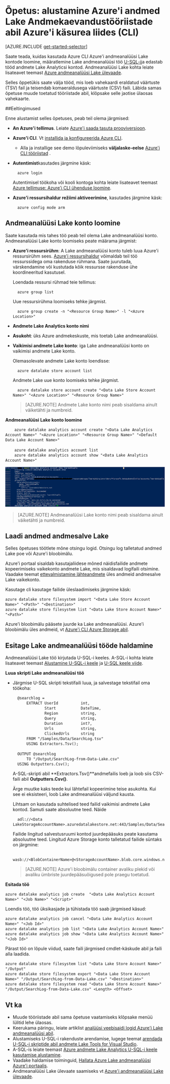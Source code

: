 <properties 
   pageTitle="Azure'i Lake andmeanalüüsi Azure'i käsurea liidest kasutades alustamine | Microsoft Azure'i" 
   description="Saate teada, kuidas kasutada Azure käsurea liides Lake andmesalve konto loomine, looge Lake andmeanalüüsi töö U-SQL-i abil ja esitage töö. " 
   services="data-lake-analytics" 
   documentationCenter="" 
   authors="edmacauley" 
   manager="jhubbard" 
   editor="cgronlun"/>
 
<tags
   ms.service="data-lake-analytics"
   ms.devlang="na"
   ms.topic="hero-article"
   ms.tgt_pltfrm="na"
   ms.workload="big-data" 
   ms.date="05/16/2016"
   ms.author="edmaca"/>

# <a name="tutorial-get-started-with-azure-data-lake-analytics-using-azure-command-line-interface-cli"></a>Õpetus: alustamine Azure'i andmed Lake Andmekaevandustööriistade abil Azure'i käsurea liides (CLI)

[AZURE.INCLUDE [get-started-selector](../../includes/data-lake-analytics-selector-get-started.md)]


Saate teada, kuidas kasutada Azure CLI Azure'i andmeanalüüsi Lake kontode loomine, määratlemine Lake andmeanalüüsi töö [U-SQL-i](data-lake-analytics-u-sql-get-started.md)ja edastab tööd andmete Lake Analyticsi kontod. Andmeanalüüsi Lake kohta leiate lisateavet teemast [Azure andmeanalüüsi Lake ülevaade](data-lake-analytics-overview.md).

Selles õppetükis saate välja tööd, mis loeb vahekaardi eraldatud väärtuste (TSV) fail ja teisendab komaeraldusega väärtuste (CSV) faili. Läbida samas õpetuse muude toetatud tööriistade abil, klõpsake selle jaotise ülaosas vahekaarte.

##<a name="prerequisites"></a>Eeltingimused

Enne alustamist selles õpetuses, peab teil olema järgmised:

- **An Azure'i tellimus**. Leiate [Azure'i saada tasuta prooviversioon](https://azure.microsoft.com/pricing/free-trial/).
- **Azure'i CLI**. Vt [installida ja konfigureerida Azure CLI](../xplat-cli-install.md).
    - Alla ja installige see demo lõpuleviimiseks **väljalaske-eelse** [Azure'i CLI tööriistad](https://github.com/MicrosoftBigData/AzureDataLake/releases) .
- **Autentimist**kasutades järgmine käsk:

        azure login
    Autentimisel töökoha või kooli kontoga kohta leiate lisateavet teemast [Azure tellimuse: Azure'i CLI ühenduse loomine](../xplat-cli-connect.md).
- **Azure'i ressursihaldur režiimi aktiveerimine**, kasutades järgmine käsk:

        azure config mode arm
        
## <a name="create-data-lake-analytics-account"></a>Andmeanalüüsi Lake konto loomine

Saate kasutada mis tahes töö peab teil olema Lake andmeanalüüsi konto. Andmeanalüüsi Lake konto loomiseks peate määrama järgmist:

- **Azure'i ressursirühm**: A Lake andmeanalüüsi konto tuleb luua Azure'i ressursirühm sees. [Azure'i ressursihaldur](../azure-resource-manager/resource-group-overview.md) võimaldab teil töö ressurssidega oma rakenduse rühmana. Saate juurutada, värskendamine või kustutada kõik ressursse rakenduse ühe koordineeritud kasutusel.  

    Loendada ressursi rühmad teie tellimus:
    
        azure group list 
    
    Uue ressursirühma loomiseks tehke järgmist.

        azure group create -n "<Resource Group Name>" -l "<Azure Location>"

- **Andmete Lake Analytics konto nimi**
- **Asukoht**: üks Azure andmekeskuste, mis toetab Lake andmeanalüüsi.
- **Vaikimisi andmete Lake konto**: iga Lake andmeanalüüsi konto on vaikimisi andmete Lake konto.

    Olemasolevate andmete Lake konto loendisse:
    
        azure datalake store account list

    Andmete Lake uue konto loomiseks tehke järgmist.

        azure datalake store account create "<Data Lake Store Account Name>" "<Azure Location>" "<Resource Group Name>"

    > [AZURE.NOTE] Andmete Lake konto nimi peab sisaldama ainult väiketähti ja numbreid.



**Andmeanalüüsi Lake konto loomine**

        azure datalake analytics account create "<Data Lake Analytics Account Name>" "<Azure Location>" "<Resource Group Name>" "<Default Data Lake Account Name>"

        azure datalake analytics account list
        azure datalake analytics account show "<Data Lake Analytics Account Name>"          

![Andmete Lake Kasutusanalüüsi kuvamine konto](./media/data-lake-analytics-get-started-cli/data-lake-analytics-show-account-cli.png)

> [AZURE.NOTE] Andmeanalüüsi Lake konto nimi peab sisaldama ainult väiketähti ja numbreid.


## <a name="upload-data-to-data-lake-store"></a>Laadi andmed andmesalve Lake

Selles õpetuses töötlete mõne otsingu logid.  Otsingu log talletatud andmed Lake poe või Azure'i bloobimälu. 

Azure'i portaal sisaldab kasutajaliidese mõned näidisfailide andmete kopeerimiseks vaikekonto andmete Lake, mis sisaldavad logifaili otsimine. Vaadake teemat [ettevalmistamine lähteandmete](data-lake-analytics-get-started-portal.md#prepare-source-data) üles andmeid andmesalve Lake vaikekonto.

Kasutage cli kasutage failide üleslaadimiseks järgmine käsk:

    azure datalake store filesystem import "<Data Lake Store Account Name>" "<Path>" "<Destination>"
    azure datalake store filesystem list "<Data Lake Store Account Name>" "<Path>"

Azure'i bloobimälu pääsete juurde ka Lake andmeanalüüsi.  Azure'i bloobimälu üles andmeid, vt [Azure'i CLI Azure Storage abil](../storage/storage-azure-cli.md).

## <a name="submit-data-lake-analytics-jobs"></a>Esitage Lake andmeanalüüsi tööde haldamine

Andmeanalüüsi Lake töö kirjutada U-SQL-i keeles. A-SQL-i kohta leiate lisateavet teemast [Alustamine U-SQL-i keele](data-lake-analytics-u-sql-get-started.md) ja [U-SQL keele viide](http://go.microsoft.com/fwlink/?LinkId=691348).

**Luua skripti Lake andmeanalüüsi töö**

- Järgmise U-SQL skripti tekstifaili luua, ja salvestage tekstifail oma töökoha:

        @searchlog =
            EXTRACT UserId          int,
                    Start           DateTime,
                    Region          string,
                    Query           string,
                    Duration        int?,
                    Urls            string,
                    ClickedUrls     string
            FROM "/Samples/Data/SearchLog.tsv"
            USING Extractors.Tsv();
        
        OUTPUT @searchlog   
            TO "/Output/SearchLog-from-Data-Lake.csv"
        USING Outputters.Csv();

    A-SQL-skripti abil **Extractors.Tsv()**andmefailis loeb ja loob siis CSV-faili abil **Outputters.Csv()**. 
    
    Ärge muutke kaks teede kui lähtefail kopeerimine teise asukohta.  Kui see ei eksisteeri, loob Lake andmeanalüüsi väljund kausta.
    
    Lihtsam on kasutada suhtelised teed failid vaikimisi andmete Lake kontod. Samuti saate absoluutne teed.  Näide 
    
        adl://<Data LakeStorageAccountName>.azuredatalakestore.net:443/Samples/Data/SearchLog.tsv
        
    Failide lingitud salvestusruumi kontod juurdepääsuks peate kasutama absoluutne teed.  Lingitud Azure Storage konto talletatud failide süntaks on järgmine:
    
        wasb://<BlobContainerName>@<StorageAccountName>.blob.core.windows.net/Samples/Data/SearchLog.tsv

    >[AZURE.NOTE] Azure'i bloobimälu container avaliku plekid või avaliku ümbriste juurdepääsuõigused pole praegu toetatud.      

    
**Esitada töö**


    azure datalake analytics job create  "<Data Lake Analytics Account Name>" "<Job Name>" "<Script>"
    
    
Loendis töö, töö üksikasjade ja tühistada töö saab järgmised käsud:

    azure datalake analytics job cancel "<Data Lake Analytics Account Name>" "<Job Id>"
    azure datalake analytics job list "<Data Lake Analytics Account Name>"
    azure datalake analytics job show "<Data Lake Analytics Account Name>" "<Job Id>"

Pärast töö on lõpule viidud, saate faili järgmised cmdlet-käskude abil ja faili alla laadida.
    
    azure datalake store filesystem list "<Data Lake Store Account Name>" "/Output"
    azure datalake store filesystem export "<Data Lake Store Account Name>" "/Output/SearchLog-from-Data-Lake.csv" "<Destination>"
    azure datalake store filesystem read "<Data Lake Store Account Name>" "/Output/SearchLog-from-Data-Lake.csv" <Length> <Offset>

## <a name="see-also"></a>Vt ka

- Muude tööriistade abil sama õpetuse vaatamiseks klõpsake menüü lülitid lehe ülaosas.
- Keerukama päringu, leiate artiklist [analüüsi veebisaidi logid Azure'i Lake andmeanalüüsi abil](data-lake-analytics-analyze-weblogs.md).
- Alustamiseks U-SQL-i rakenduste arendamise, lugege teemat [arendada U-SQL-i skriptide abil andmete Lake Tools for Visual Studio](data-lake-analytics-data-lake-tools-get-started.md).
- A-SQL-is leiate teemast [Azure andmete Lake Analytics U-SQL-i keele kasutamise alustamine](data-lake-analytics-u-sql-get-started.md).
- Vaadake haldamise toiminguid, [Hallata Azure Lake andmeanalüüsi Azure'i portaalis](data-lake-analytics-manage-use-portal.md).
- Andmeanalüüsi Lake ülevaate saamiseks vt [Azure'i andmeanalüüsi Lake ülevaade](data-lake-analytics-overview.md).


